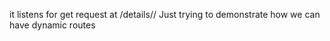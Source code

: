 it listens for get request at /details/<name>/<profession>
Just trying to demonstrate how we can have dynamic routes
